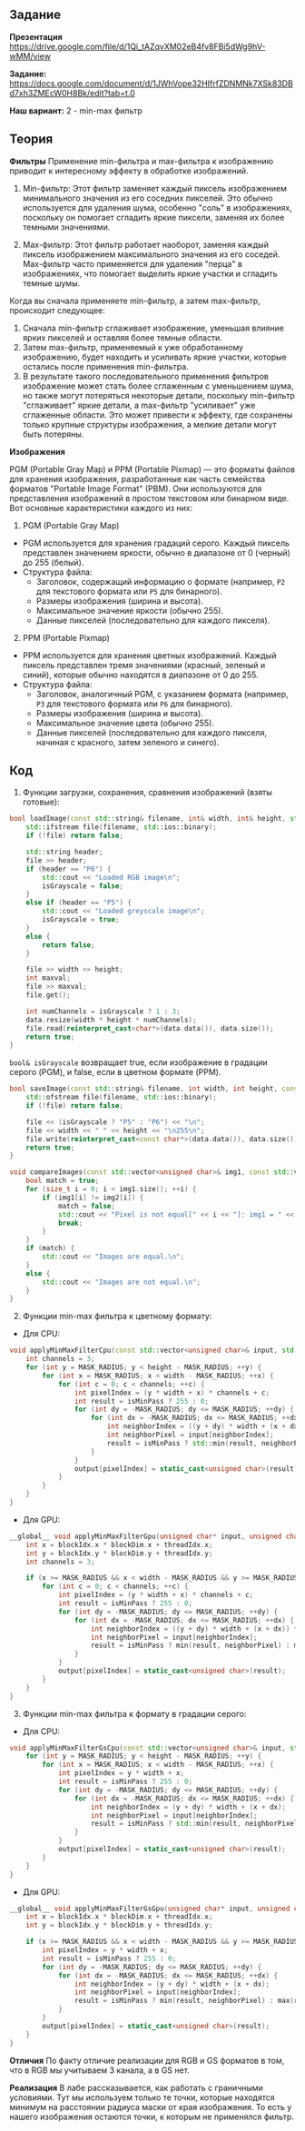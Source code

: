 ## Задание

**Презентация**
https://drive.google.com/file/d/1Qi_tAZqvXM02eB4fv8FBi5dWg9hV-wMM/view

**Задание:**
https://docs.google.com/document/d/1JWhVope32HIfrfZDNMNk7XSk83DBd7xh3ZMEcW0H8Bk/edit?tab=t.0

**Наш вариант:**
2 - min-max фильтр

## Теория

**Фильтры** 
Применение min-фильтра и max-фильтра к изображению приводит к интересному эффекту в обработке изображений.

1) Min-фильтр: Этот фильтр заменяет каждый пиксель изображением минимального значения из его соседних пикселей. Это обычно используется для удаления шума, особенно "соль" в изображениях, поскольку он помогает сгладить яркие пиксели, заменяя их более темными значениями.

2) Max-фильтр: Этот фильтр работает наоборот, заменяя каждый пиксель изображением максимального значения из его соседей. Max-фильтр часто применяется для удаления "перца" в изображениях, что помогает выделить яркие участки и сгладить темные шумы.

Когда вы сначала применяете min-фильтр, а затем max-фильтр, происходит следующее:
1) Сначала min-фильтр сглаживает изображение, уменьшая влияние ярких пикселей и оставляя более темные области.
2) Затем max-фильтр, применяемый к уже обработанному изображению, будет находить и усиливать яркие участки, которые остались после применения min-фильтра.
3) В результате такого последовательного применения фильтров изображение может стать более сглаженным с уменьшением шума, но также могут потеряться некоторые детали, поскольку min-фильтр "сглаживает" яркие детали, а max-фильтр "усиливает" уже сглаженные области. Это может привести к эффекту, где сохранены только крупные структуры изображения, а мелкие детали могут быть потеряны.

**Изображения**

PGM (Portable Gray Map) и PPM (Portable Pixmap) — это форматы файлов для хранения изображения, разработанные как часть семейства форматов "Portable Image Format" (PBM). Они используются для представления изображений в простом текстовом или бинарном виде. Вот основные характеристики каждого из них:

1) PGM (Portable Gray Map)

- PGM используется для хранения градаций серого. Каждый пиксель представлен значением яркости, обычно в диапазоне от 0 (черный) до 255 (белый).
- Структура файла:
    -   Заголовок, содержащий информацию о формате (например, `P2` для текстового формата или `P5` для бинарного).
    -   Размеры изображения (ширина и высота).
    -   Максимальное значение яркости (обычно 255).
    -   Данные пикселей (последовательно для каждого пикселя).
    
2) PPM (Portable Pixmap)

- PPM используется для хранения цветных изображений. Каждый пиксель представлен тремя значениями (красный, зеленый и синий), которые обычно находятся в диапазоне от 0 до 255.  
- Структура файла:
    -   Заголовок, аналогичный PGM, с указанием формата (например, `P3` для текстового формата или `P6` для бинарного).
    -   Размеры изображения (ширина и высота).
    -   Максимальное значение цвета (обычно 255).
    -   Данные пикселей (последовательно для каждого пикселя, начиная с красного, затем зеленого и синего).
    
## Код

1) Функции загрузки, cохранения, сравнения изображений (взяты готовые):

```cpp
bool loadImage(const std::string& filename, int& width, int& height, std::vector<unsigned char>& data, bool& isGrayscale) {
    std::ifstream file(filename, std::ios::binary);
    if (!file) return false;

    std::string header;
    file >> header;
    if (header == "P6") {
        std::cout << "Loaded RGB image\n";
        isGrayscale = false;
    }
    else if (header == "P5") {
        std::cout << "Loaded greyscale image\n";
        isGrayscale = true;
    }
    else {
        return false;
    }

    file >> width >> height;
    int maxval;
    file >> maxval;
    file.get();

    int numChannels = isGrayscale ? 1 : 3;
    data.resize(width * height * numChannels);
    file.read(reinterpret_cast<char*>(data.data()), data.size());
    return true;
}
```
 ```bool& isGrayscale``` возвращает true, если изображение в градации серого (PGM), и false, если в цветном формате (PPM).
```cpp
bool saveImage(const std::string& filename, int width, int height, const std::vector<unsigned char>& data, bool isGrayscale) {
    std::ofstream file(filename, std::ios::binary);
    if (!file) return false;

    file << (isGrayscale ? "P5" : "P6") << "\n";
    file << width << " " << height << "\n255\n";
    file.write(reinterpret_cast<const char*>(data.data()), data.size());
    return true;
}

void compareImages(const std::vector<unsigned char>& img1, const std::vector<unsigned char>& img2) {
    bool match = true;
    for (size_t i = 0; i < img1.size(); ++i) {
        if (img1[i] != img2[i]) {
            match = false;
            std::cout << "Pixel is not equal[" << i << "]: img1 = " << static_cast<int>(img1[i]) << ", img2 = " << static_cast<int>(img2[i]) << "\n";
            break;
        }
    }
    if (match) {
        std::cout << "Images are equal.\n";
    }
    else {
        std::cout << "Images are not equal.\n";
    }
}
```
2) Функции min-max фильтра к цветному формату:
- Для CPU:
```cpp
void applyMinMaxFilterCpu(const std::vector<unsigned char>& input, std::vector<unsigned char>& output, int width, int height, bool isMinPass) {
    int channels = 3;
    for (int y = MASK_RADIUS; y < height - MASK_RADIUS; ++y) {
        for (int x = MASK_RADIUS; x < width - MASK_RADIUS; ++x) {
            for (int c = 0; c < channels; ++c) {
                int pixelIndex = (y * width + x) * channels + c;
                int result = isMinPass ? 255 : 0;
                for (int dy = -MASK_RADIUS; dy <= MASK_RADIUS; ++dy) {
                    for (int dx = -MASK_RADIUS; dx <= MASK_RADIUS; ++dx) {
                        int neighborIndex = ((y + dy) * width + (x + dx)) * channels + c;
                        int neighborPixel = input[neighborIndex];
                        result = isMinPass ? std::min(result, neighborPixel) : std::max(result, neighborPixel);
                    }
                }
                output[pixelIndex] = static_cast<unsigned char>(result);
            }
        }
    }
}
```
- Для GPU:
```cpp
__global__ void applyMinMaxFilterGpu(unsigned char* input, unsigned char* output, int width, int height, bool isMinPass) {
    int x = blockIdx.x * blockDim.x + threadIdx.x;
    int y = blockIdx.y * blockDim.y + threadIdx.y;
    int channels = 3;

    if (x >= MASK_RADIUS && x < width - MASK_RADIUS && y >= MASK_RADIUS && y < height - MASK_RADIUS) {
        for (int c = 0; c < channels; ++c) {
            int pixelIndex = (y * width + x) * channels + c;
            int result = isMinPass ? 255 : 0;
            for (int dy = -MASK_RADIUS; dy <= MASK_RADIUS; ++dy) {
                for (int dx = -MASK_RADIUS; dx <= MASK_RADIUS; ++dx) {
                    int neighborIndex = ((y + dy) * width + (x + dx)) * channels + c;
                    int neighborPixel = input[neighborIndex];
                    result = isMinPass ? min(result, neighborPixel) : max(result, neighborPixel);
                }
            }
            output[pixelIndex] = static_cast<unsigned char>(result);
        }
    }
}
```
3) Функции min-max фильтра к формату в градации серого:
- Для CPU:
```cpp
void applyMinMaxFilterGsCpu(const std::vector<unsigned char>& input, std::vector<unsigned char>& output, int width, int height, bool isMinPass) {
    for (int y = MASK_RADIUS; y < height - MASK_RADIUS; ++y) {
        for (int x = MASK_RADIUS; x < width - MASK_RADIUS; ++x) {
            int pixelIndex = y * width + x;
            int result = isMinPass ? 255 : 0;
            for (int dy = -MASK_RADIUS; dy <= MASK_RADIUS; ++dy) {
                for (int dx = -MASK_RADIUS; dx <= MASK_RADIUS; ++dx) {
                    int neighborIndex = (y + dy) * width + (x + dx);
                    int neighborPixel = input[neighborIndex];
                    result = isMinPass ? std::min(result, neighborPixel) : std::max(result, neighborPixel);
                }
            }
            output[pixelIndex] = static_cast<unsigned char>(result);
        }
    }
}
```
- Для GPU:
```cpp
__global__ void applyMinMaxFilterGsGpu(unsigned char* input, unsigned char* output, int width, int height, bool isMinPass) {
    int x = blockIdx.x * blockDim.x + threadIdx.x;
    int y = blockIdx.y * blockDim.y + threadIdx.y;

    if (x >= MASK_RADIUS && x < width - MASK_RADIUS && y >= MASK_RADIUS && y < height - MASK_RADIUS) {
        int pixelIndex = y * width + x;
        int result = isMinPass ? 255 : 0;
        for (int dy = -MASK_RADIUS; dy <= MASK_RADIUS; ++dy) {
            for (int dx = -MASK_RADIUS; dx <= MASK_RADIUS; ++dx) {
                int neighborIndex = (y + dy) * width + (x + dx);
                int neighborPixel = input[neighborIndex];
                result = isMinPass ? min(result, neighborPixel) : max(result, neighborPixel);
            }
        }
        output[pixelIndex] = static_cast<unsigned char>(result);
    }
}
```

**Отличия**
По факту отличие реализации для RGB и GS форматов в том, что в RGB мы учитываем 3 канала, а в GS нет.

**Реализация**
В лабе рассказывается, как работать с граничными условиями. Тут мы используем только те точки, которые находятся минимум на расстоянии радиуса маски от края изображения. То есть у нашего изображения остаются точки, к которым не применялся фильтр.

  
